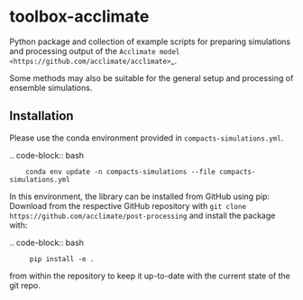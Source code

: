 toolbox-acclimate
=========================

Python package and collection of example scripts for preparing simulations and processing output of the `Acclimate model <https://github.com/acclimate/acclimate>`_.

Some methods may also be suitable for the general setup and processing of ensemble simulations.

Installation
------------

Please use the conda environment provided in ``compacts-simulations.yml``. 

.. code-block:: bash

        conda env update -n compacts-simulations --file compacts-simulations.yml


In this environment, the library can be installed from GitHub using pip:
Download from the respective GitHub repository with ``git clone https://github.com/acclimate/post-processing`` and install the package with:

.. code-block:: bash

         pip install -e .

from within the repository to keep it up-to-date with the current state of the git repo.
